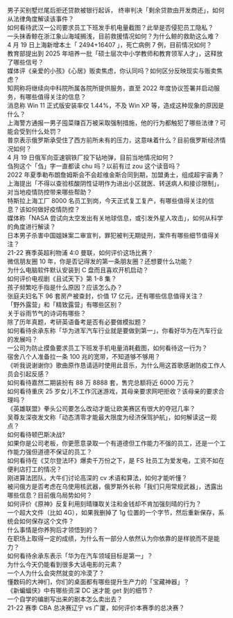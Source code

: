男子买别墅烂尾后拒还贷款被银行起诉， 终审判决「剩余贷款由开发商还」，如何从法律角度解读该事件？  
如何看待武汉一公司要求员工下班发手机电量截图？此举是否侵犯员工隐私？  
一头抹香鲸在浙江象山海域搁浅，目前救援情况如何？为什么鲸的救助这么难？  
4 月 19 日上海新增本土「 2494+16407 」，死亡病例 7 例，目前情况如何？  
教育部提出到 2025 年培养一批「硕士层次中小学教师和教育领军人才」，这释放了哪些信号？  
媒体评《亲爱的小孩》《心居》贩卖焦虑，你认同吗？如何区分反映现实与贩卖焦虑？  
知网称将继续向中科院所属各院所提供服务，直至 2022 年度协议签署并启动服务，有哪些值得关注的信息？  
消息称 Win 11 正式版安装率仅 1.44%，不及 Win XP 等，造成这种现象的原因是什么？  
上海警方通报一男子囤菜赚百万被采取强制措施，他的行为都触犯了哪些法律？可能会受到什么处罚？  
普京表示俄罗斯承受住了西方前所未有的压力，这意味着什么？目前俄罗斯经济情况如何？  
4 月 19 日俄军向亚速钢铁厂投下钻地弹，目前当地情况如何？  
刍狗这个「刍」字一直都读 chu 吗？以前有过 zou 这个读音吗？  
2022 年夏季勒布朗詹姆斯会不会趁维金斯合同到期，加盟勇士，组成超宇宙勇？  
上海提出「不得以查验核酸阴性证明作为进出小区就医、转送病人和接诊限制」，对当地疫情防控带来哪些帮助？  
特斯拉上海工厂 8000 名员工到岗，今天正式复工复产，有哪些值得关注的信息？该如何做好疫情防控？  
媒体称「NASA 尝试向太空发出有关地球信息，或引发外星人攻击」，如何从科学的角度进行解读？  
日本男子杀害中国姐妹案二审宣判，罪犯被判无期徒刑，案件有哪些细节值得关注？  
21-22 赛季英超利物浦 4:0 曼联，如何评价这场比赛？  
微信朋友圈 10 年，你是否记得发的第一条朋友圈？还想要什么功能？  
为什么电脑软件默认安装到 C 盘而且喜欢开机启动？  
如何评价电视剧《且试天下》第 1-8 集？  
孩子频繁吃手指是什么原因？应该怎么办？  
张庭夫妇名下 96 套房产被查封，价值 17 亿元，还有哪些信息值得关注？  
「野外露营」和「精致露营」有哪些区别？  
关于谷雨节气的诗词有哪些？  
除了历年真题，考研英语备考是否有必要做模拟题？  
如何看待余承东称「华为进军汽车行业就是要做到第一」，你看好华为在汽车行业的发展吗？  
一公司为防止摸鱼要求员工下班发手机电量消耗截图，如何看待这一行为？  
宿舍八个人准备拉一条 100 兆的宽带，不知道够不够用？  
《听我说谢谢你》歌曲原作恳请适时使用此音乐，为什么用这首歌感谢防疫工作人员会引起反感？  
如何看待嘉然二期装扮有 88 万 8888 套，售完总额将近 6000 万元？  
如何看待重庆 25 岁女儿不工作沉迷游戏，其母亲要求网吧拒收？该母亲的要求合理吗？  
《英雄联盟》拳头公司要怎么改动才能让欧美赛区有很大的夺冠几率？  
吴尊友深夜发文称「动态清零才能最大限度为经济保驾护航」，如何解读这一观点？  
如何看待顿巴斯决战?  
如果你是公司老板，你更愿意录取一个有道德但工作能力不强的员工，还是一个工作能力强但道德不保证的员工？  
如何看待在《艾尔登法环》爆卖千万份之下，是 FS 社员工为爱发电，工资不如在便利店打工的情况？  
刚进算法团队，大牛们讨论高深的 cv 术语和算法，如何才能听懂？  
被问俄方是否考虑在乌使用核武器，俄罗斯外长称「我们只用常规武器」，透露出哪些信息？目前俄乌局势如何？  
如何评价《原神》反复利用刻晴赚取关注和金钱却不肯加强刻晴的行为？  
一个超大文件（比如 4G），如果我删掉了 1g 位置的一个字节，然后重新保存，系统会如何保存这个文件？  
什么事情是你养狗后才领悟到的？  
在职场上取得一定的成绩，为什么有一部分人依然认为你依靠的是样貌而不是能力？  
如何看待余承东表示「华为在汽车领域目标是第一」？  
为什么今天仍能看到很多大话电影的元素？  
一个人为什么会突然就变的冷漠了？  
懂数码的大神们，你们的桌面都有哪些提升生产力的「宝藏神器」？  
《新蝙蝠侠》中有哪些资深 DC 迷才能 get 到的细节？  
一个自学的编剧写出来的剧本怎么卖出去？  
21-22 赛季 CBA 总决赛辽宁 vs 广厦，如何评价本赛季的总决赛？  
